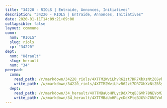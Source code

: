 ```yaml
---
title: "34220 - RIOLS | Entraide, Annonces, Initiatives"
description: "34220 - RIOLS | Entraide, Annonces, Initiatives"
date: 2020-01-11T14:09:21+09:00
collapsible: false
layout: commune
comm:
  nom: "RIOLS"
  slug: riols
  cp: "34220"
dept:
  nom: "Hérault"
  slug: herault
  num: "34"
peerpad:
  comm:
    read_path: /r/markdown/34220_riols/4XTTM2WviLhvR62zt7DR7XbXzNtZ6Syhd7gvcsMHjh5aD9SNy
    write_path: /w/markdown/34220_riols/4XTTM2WviLhvR62zt7DR7XbXzNtZ6Syhd7gvcsMHjh5aD9SNy-K3TgUwuWQhibVoaXowj8AVvsvGM2QFr8mHBG7rmDV1iHYV8vgcuQSpBfYAtLSDMo3FuWhrLPsZUMNn1Q6WSSDkntjQShmPbK4md2EmrtDyaLaxmfuJmxUCqNrA1sUdc7MHVTtqwB
  dept:
    read_path: /r/markdown/34_herault/4XTTMBaUoHPLycDdXPtqBJGVh78NEVoMZNyf8Wnh1X5DK6Ew8
    write_path: /w/markdown/34_herault/4XTTMBaUoHPLycDdXPtqBJGVh78NEVoMZNyf8Wnh1X5DK6Ew8-K3TgTd4rzWVX1F82NgGyNepGUxhqCmodCALjxNZeEdBQWQhd1NJYx1gHMW9QBLL6sN41ALXRejLsG2VetgVferfVncrvVCz47dChJvN8ouQLRMdWs4KpxKPeRYR1nspmhzdBqF8J
---
```


